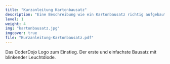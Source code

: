```yaml
---
title: "Kurzanleitung Kartonbausatz"
description: "Eine Beschreibung wie ein Kartonbausatz richtig aufgebaut wird."
level: 1
weight: 4
img: "kartonbausatz.jpg"
imgcover: true
file: "Kurzanleitung-Kartonbausatz.pdf"
---
```


Das CoderDojo Logo zum Einstieg. Der erste und einfachste Bausatz mit blinkender Leuchtdiode.